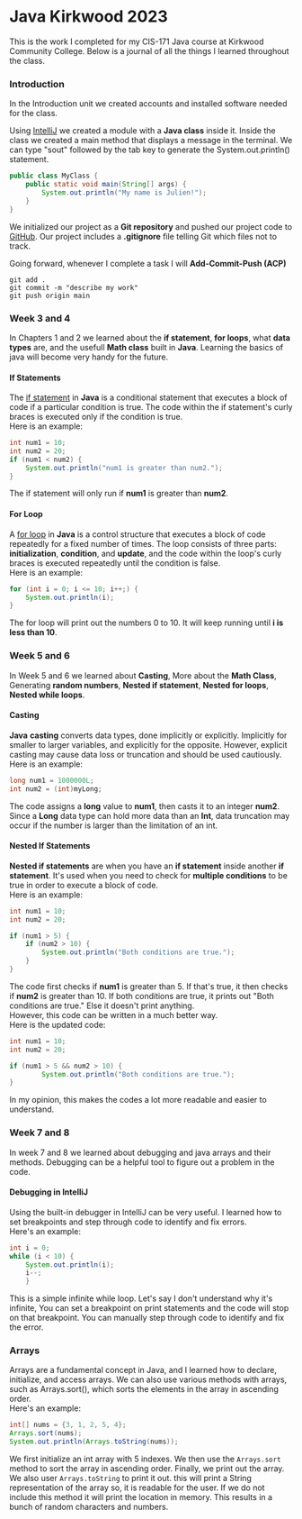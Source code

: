 # Java Kirkwood 2023

This is the work I completed for my CIS-171 Java course at Kirkwood Community College. Below is a journal of all the things I learned throughout the class.

### Introduction

In the Introduction unit we created accounts and installed software needed for the class.

Using [IntelliJ](https://www.jetbrains.com/) we created a module with a __Java class__ inside it. Inside the class we created a main method that displays a message in the terminal. We can type "sout" followed by the tab key to generate the System.out.println() statement.

```java
public class MyClass {
    public static void main(String[] args) {
        System.out.println("My name is Julien!");
    }
}
```

We initialized our project as a __Git repository__ and pushed our project code to [GitHub](https://github.com/). Our project includes a **.gitignore** file telling Git which files not to track.

Going forward, whenever I complete a task I will __Add-Commit-Push (ACP)__
```
git add .
git commit -m "describe my work"
git push origin main
```

### Week 3 and 4

In Chapters 1 and 2 we learned about the __if statement__, __for loops__, what __data types__ are, and the usefull __Math class__ built in __Java__.
Learning the basics of java will become very handy for the future.

#### If Statements

The [if statement](https://www.w3schools.com/java/java_conditions.asp) in __Java__ is a conditional statement that executes a block of code if a particular condition is true. The code within the if statement's curly braces is executed only if the condition is true.
<br>
Here is an example: <br>
```java
int num1 = 10;
int num2 = 20;
if (num1 < num2) {
    System.out.println("num1 is greater than num2.");
}
```
The if statement will only run if __num1__ is greater than __num2__.

#### For Loop

A [for loop](https://www.w3schools.com/java/java_for_loop.asp) in __Java__ is a control structure that executes a block of code repeatedly for a fixed number of times. The loop consists of three parts: __initialization__, __condition__, and __update__, and the code within the loop's curly braces is executed repeatedly until the condition is false.
<br>
Here is an example: <br>
```java
for (int i = 0; i <= 10; i++;) {
    System.out.println(i);
}
```
The for loop will print out the numbers 0 to 10. It will keep running until __i is less than 10__.

### Week 5 and 6

In Week 5 and 6 we learned about __Casting__, More about the __Math Class__, Generating __random numbers__, __Nested if statement__, __Nested for loops__, __Nested while loops__.

#### Casting
__Java__ __casting__ converts data types, done implicitly or explicitly. Implicitly for smaller to larger variables, and explicitly for the opposite. However, explicit casting may cause data loss or truncation and should be used cautiously.
Here is an example:
```java
long num1 = 1000000L;
int num2 = (int)myLong;
```
The code assigns a __long__ value to __num1__, then casts it to an integer __num2__. Since a __Long__ data type can hold more data than an __Int__, data truncation may occur if the number is larger than the limitation of an int.

#### Nested If Statements

__Nested if statements__ are when you have an __if statement__ inside another __if statement__. It's used when you need to check for __multiple conditions__ to be true in order to execute a block of code. <br>
Here is an example:
```java
int num1 = 10;
int num2 = 20;

if (num1 > 5) {
    if (num2 > 10) {
        System.out.println("Both conditions are true.");
    }
}
```
The code first checks if __num1__ is greater than 5. If that's true, it then checks if __num2__ is greater than 10. If both conditions are true, it prints out "Both conditions are true." Else it doesn't print anything. <br>
However, this code can be written in a much better way. <br>
Here is the updated code:
```java
int num1 = 10;
int num2 = 20;

if (num1 > 5 && num2 > 10) {
        System.out.println("Both conditions are true.");
}
```
In my opinion, this makes the codes a lot more readable and easier to understand.

### Week 7 and 8

In week 7 and 8 we learned about debugging and java arrays and their methods. Debugging can be a helpful tool to figure out a problem in the code.

#### Debugging in IntelliJ

Using the built-in debugger in IntelliJ can be very useful. I learned how to set breakpoints and step through code to identify and fix errors.
<br>
Here's an example:
```java
int i = 0;
while (i < 10) {
    System.out.println(i);
    i--;
    }
```
This is a simple infinite while loop. Let's say I don't understand why it's infinite, You can set a breakpoint on print statements and the code will stop on that breakpoint. You can manually step through code to identify and fix the error.

### Arrays

Arrays are a fundamental concept in Java, and I learned how to declare, initialize, and access arrays. We can also use various methods with arrays, such as Arrays.sort(), which sorts the elements in the array in ascending order.
<br>
Here's an example:
```java
int[] nums = {3, 1, 2, 5, 4};
Arrays.sort(nums);
System.out.println(Arrays.toString(nums));
```
We first initialize an int array with 5 indexes. We then use the ```Arrays.sort``` method to sort the array in ascending order. Finally, we print out the array. <br>
We also user ```Arrays.toString``` to print it out. this will print a String representation of the array so, it is readable for the user. If we do not include this method it will print the location in memory. This results in a bunch of random characters and numbers.